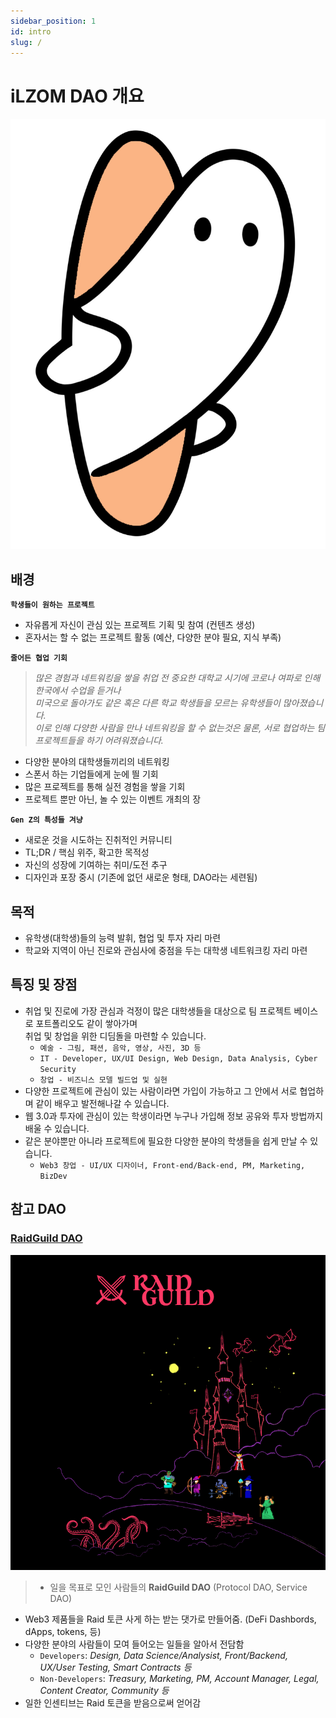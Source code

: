 ```yaml
---
sidebar_position: 1
id: intro
slug: /
---
```


# iLZOM DAO 개요

![ilzom_intro](../../static/img/ilzom_orange.png)

## 배경

**`학생들이 원하는 프로젝트`**
- 자유롭게 자신이 관심 있는 프로젝트 기획 및 참여 (컨텐츠 생성)
- 혼자서는 할 수 없는 프로젝트 활동 (예산, 다양한 분야 필요, 지식 부족)

**`줄어든 협업 기회`**

>*많은 경험과 네트워킹을 쌓을 취업 전 중요한 대학교 시기에 코로나 여파로 인해 한국에서 수업을 듣거나 <br/>미국으로 돌아가도 같은 혹은 다른 학교 학생들을 모르는 유학생들이 많아졌습니다.<br/> 이로 인해 다양한 사람을 만나 네트워킹을 할 수 없는것은 물론, 서로 협업하는 팀 프로젝트들을 하기 어려워졌습니다.*

- 다양한 분야의 대학생들끼리의 네트워킹
- 스폰서 하는 기업들에게 눈에 띌 기회
- 많은 프로젝트를 통해 실전 경험을 쌓을 기회
- 프로젝트 뿐만 아닌, 놀 수 있는 이벤트 개최의 장
  

**`Gen Z의 특성들 겨냥`**
- 새로운 것을 시도하는 진취적인 커뮤니티 
- TL;DR / 핵심 위주, 확고한 목적성
- 자신의 성장에 기여하는 취미/도전 추구
- 디자인과 포장 중시 (기존에 없던 새로운 형태, DAO라는 세련됨)


## 목적

- 유학생(대학생)들의 능력 발휘, 협업 및 투자 자리 마련
- 학교와 지역이 아닌 진로와 관심사에 중점을 두는 대학생 네트워크킹 자리 마련


## 특징 및 장점

- 취업 및 진로에 가장 관심과 걱정이 많은 대학생들을 대상으로 팀 프로젝트 베이스로 포트폴리오도 같이 쌓아가며 <br/> 취업 및 창업을 위한 디딤돌을 마련할 수 있습니다.
  - `예술 - 그림, 패션, 음악, 영상, 사진, 3D 등`
  - `IT - Developer, UX/UI Design, Web Design, Data Analysis, Cyber Security`
  - `창업 - 비즈니스 모델 빌드업 및 실현`
- 다양한 프로젝트에 관심이 있는 사람이라면 가입이 가능하고 그 안에서 서로 협업하며 같이 배우고 발전해나갈 수 있습니다.
- 웹 3.0과 투자에 관심이 있는 학생이라면 누구나 가입해 정보 공유와 투자 방법까지 배울 수 있습니다. 
- 같은 분야뿐만 아니라 프로젝트에 필요한 다양한 분야의 학생들을 쉽게 만날 수 있습니다.
  - `Web3 창업 - UI/UX 디자이너, Front-end/Back-end, PM, Marketing, BizDev` 

## 참고 DAO
### [RaidGuild DAO](https://handbook.raidguild.org/docs/overview-what-is-raid-guild)
![RaidGuild_intro](../../static/img/raidguild_img.png)

> - 일을 목표로 모인 사람들의 **RaidGuild DAO** (Protocol DAO, Service DAO)
- Web3 제품들을 Raid 토큰 사게 하는 받는 댓가로 만들어줌. (DeFi Dashbords, dApps, tokens, 등)
- 다양한 분야의 사람들이 모여 들어오는 일들을 알아서 전담함
  - `Developers`: *Design, Data Science/Analysist, Front/Backend, UX/User Testing, Smart Contracts 등*
  - `Non-Developers`: *Treasury, Marketing, PM, Account Manager, Legal, Content Creator, Community 등*
- 일한 인센티브는 Raid 토큰을 받음으로써 얻어감
